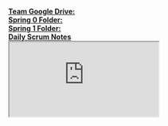 <br/>
<a href="https://drive.google.com/drive/u/1/folders/1fAGIzUolKyg5KC5XTNv97xnsAah71IUu" target="_blank"><strong>Team Google Drive:</strong></a>
<br/>
<a href="https://drive.google.com/drive/u/1/folders/1Mkd1PaH3dmvCzxojph0iulLOJ-ziQTwX" target="_blank"><strong>Spring 0 Folder:</strong></a>
<br/>
<a href="https://drive.google.com/drive/u/1/folders/1s79pOQjcPwYjBctZnqoEz2Lfr2efa7no"><strong>Spring 1 Folder:</strong></a>
<br/>
<a href="https://docs.google.com/document/d/1pKOffQPMIHg7vaGDFMvF3sHicAo6RKMmu9uvxcCtjpM/edit" target="_blank"><strong>Daily Scrum Notes</strong></a>
<br/>
<iframe src="https://docs.google.com/document/d/1pKOffQPMIHg7vaGDFMvF3sHicAo6RKMmu9uvxcCtjpM/edit" target=" style="width:100%; height:500px;" ></iframe>



